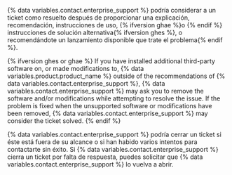 {% data variables.contact.enterprise_support %} podría considerar a un ticket como resuelto después de proporcionar una explicación, recomendación, instrucciones de uso, {% ifversion ghae %}o {% endif %} instrucciones de solución alternativa{% ifversion ghes %}, o recomendándote un lanzamiento disponible que trate el problema{% endif %}.

{% ifversion ghes or ghae %}
If you have installed additional third-party software on, or made modifications to,
{% data variables.product.product_name %} outside of the recommendations of {% data variables.contact.enterprise_support %}, {% data variables.contact.enterprise_support %} may ask you to remove the software and/or modifications while attempting to resolve the issue. If the problem is fixed when the unsupported software or modifications have been removed, {% data variables.contact.enterprise_support %} may consider the ticket solved.
{% endif %}

{% data variables.contact.enterprise_support %} podría cerrar un ticket si éste está fuera de su alcance o si han habido varios intentos para contactarte sin éxito. Si {% data variables.contact.enterprise_support %} cierra un ticket por falta de respuesta, puedes solicitar que {% data variables.contact.enterprise_support %} lo vuelva a abrir.
